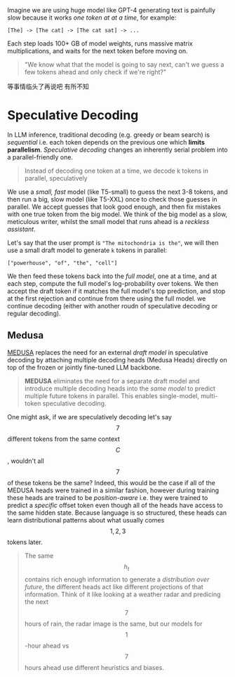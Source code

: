 Imagine we are using huge model like GPT-4 generating text is painfully slow because it works _one token at at a time_, for example:
```
[The] -> [The cat] -> [The cat sat] -> ...
```
Each step loads 100+ GB of model weights, runs massive matrix multiplications, and waits for the next token before moving on. 
> "We know what that the model is going to say next, can't we guess a few tokens ahead and only check if we're right?"

等事情临头了再说吧
有所不知

# Speculative Decoding

In LLM inference, traditional decoding (e.g. greedy or beam search) is _sequential_ i.e. each token depends on the previous one which **limits parallelism**. _Speculative decoding_ changes an inherently serial problem into a parallel-friendly one. 

> Instead of decoding one token at a time, we decode k tokens in parallel, speculatively

We use a _small, fast_ model (like T5-small) to guess the next 3-8 tokens, and then run a big, slow model (like T5-XXL) once to check those guesses in parallel. We accept guesses that look good enough, and then fix mistakes with one true token from the big model. We think of the big model as a slow, meticulous writer, whilst the small model that runs ahead is a _reckless assistant_. 

Let's say that the user prompt is `"The mitochondria is the"`, we will then use a small draft model to generate `k` tokens in parallel:

```
["powerhouse", "of", "the", "cell"]
```

We then feed these tokens back into the _full model_, one at a time, and at each step, compute the full model's log-probability over tokens. We then accept the draft token if it matches the full model's top prediction, and stop at the first rejection and continue from there using the full model. we continue decoding (either with another roudn of speculative decoding or regular decoding). 

## Medusa

[MEDUSA](https://arxiv.org/pdf/2401.10774) replaces the need for an external _draft model_ in speculative decoding by attaching multiple decoding heads (Medusa Heads) directly on top of the frozen or jointly fine-tuned LLM backbone. 

> **MEDUSA** eliminates the need for a separate draft model and introduce multiple decoding heads into the _same model_ to predict multiple future tokens in parallel. This enables single-model, multi-token speculative decoding. 

One might ask, if we are speculatively decoding let's say $$7$$ different tokens from the same context $$C$$, wouldn't all $$7$$ of these tokens be the same? Indeed, this would be the case if all of the MEDUSA heads were trained in a similar fashion, however during training these heads are trained to be _position-aware_ i.e. they were trained to predict a _specific_ offset token even though all of the heads have access to the same hidden state. Because language is so structured, these heads can learn distributional patterns about what usually comes $$1, 2, 3$$ tokens later. 

> The same $$h_t$$ contains rich enough information to generate a _distribution over future_, the different heads act like different projections of that information. Think of it like looking at a weather radar and predicing the next $$7$$ hours of rain, the radar image is the same, but our models for $$1$$-hour ahead vs $$7$$ hours ahead use different heuristics and biases. 

